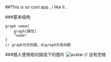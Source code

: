 
##This is so cool app , i like it .

###基本结构

	graph name{
		graph[属性]
		"node"
	}
	// graph为无向图，digraph为有向图
	
###插入使用相对路径下的图片
	![avatar](a-simple-makefile.gif)  // 没有空格